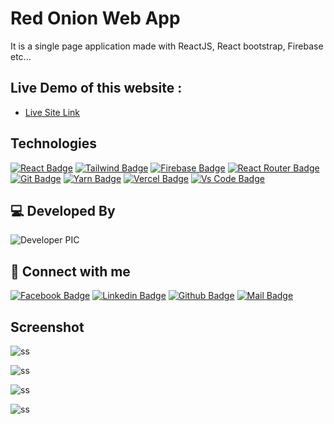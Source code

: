 # Red Onion Web App

It is a single page application made with ReactJS, React bootstrap, Firebase etc...

## Live Demo of this website :

- [Live Site Link](https://hot-onion-cd86a.web.app/)

## Technologies

[![React Badge](https://img.shields.io/badge/React-20232A?style=for-the-badge&logo=react&logoColor=61DAFB)](https://github.com/Palashtalukder78)
[![Tailwind Badge](https://img.shields.io/badge/Tailwind_CSS-38B2AC?style=for-the-badge&logo=tailwind-css&logoColor=white)](https://github.com/Palashtalukder78)
[![Firebase Badge](https://img.shields.io/badge/Firebase-FFCB2B?style=for-the-badge&logo=firebase&logoColor=white)](https://github.com/Palashtalukder78)
[![React Router Badge](https://img.shields.io/badge/React_Router-CA4245?style=for-the-badge&logo=react-router&logoColor=white)](https://github.com/Palashtalukder78)
[![Git Badge](https://img.shields.io/badge/git-f34f29?style=for-the-badge&logo=git&logoColor=white)](https://github.com/Palashtalukder78)
[![Yarn Badge](https://img.shields.io/badge/yarn-0078D6?style=for-the-badge&logo=yarn&logoColor=white)](https://github.com/Palashtalukder78)
[![Vercel Badge](https://img.shields.io/badge/vercel-000?style=for-the-badge&logo=vercel&logoColor=white)](https://github.com/Palashtalukder78)
[![Vs Code Badge](https://img.shields.io/badge/Visual_Studio_Code-0078D6?style=for-the-badge&logo=visualstudiocode&logoColor=white)](https://github.com/Palashtalukder78)

## 💻 Developed By

![Developer PIC](https://avatars.githubusercontent.com/u/32189296?s=96&v=4)

## 🚀 Connect with me

[![Facebook Badge](https://img.shields.io/badge/Facebook-1877F2?style=for-the-badge&logo=facebook&logoColor=white)](https://web.facebook.com/profile.php?id=100009430642663)
[![Linkedin Badge](https://img.shields.io/badge/LinkedIn-0077B5?style=for-the-badge&logo=linkedin&logoColor=white)](https://www.linkedin.com/in/md-ariful-islam-palash/)
[![Github Badge](https://img.shields.io/badge/GitHub-100000?style=for-the-badge&logo=github&logoColor=white)](https://github.com/Palashtalukder78)
[![Mail Badge](https://img.shields.io/badge/Gmail-D14836?style=for-the-badge&logo=gmail&logoColor=white)](mailto:palashtalukder78@gmail.com)

## Screenshot

![ss](https://i.ibb.co/qFm6mk7/screencapture-hot-onion-cd86a-web-app-2021-10-26-00-43-54.png)

![ss](https://i.ibb.co/Dk4CN8G/screencapture-hot-onion-cd86a-web-app-food-8-2021-10-26-00-44-25.png)

![ss](https://i.ibb.co/4gSLfkz/screencapture-hot-onion-cd86a-web-app-login-2021-10-26-00-45-47.png)

![ss](https://i.ibb.co/t3yQnfY/screencapture-hot-onion-cd86a-web-app-checkout-2021-10-26-00-45-16.png)
